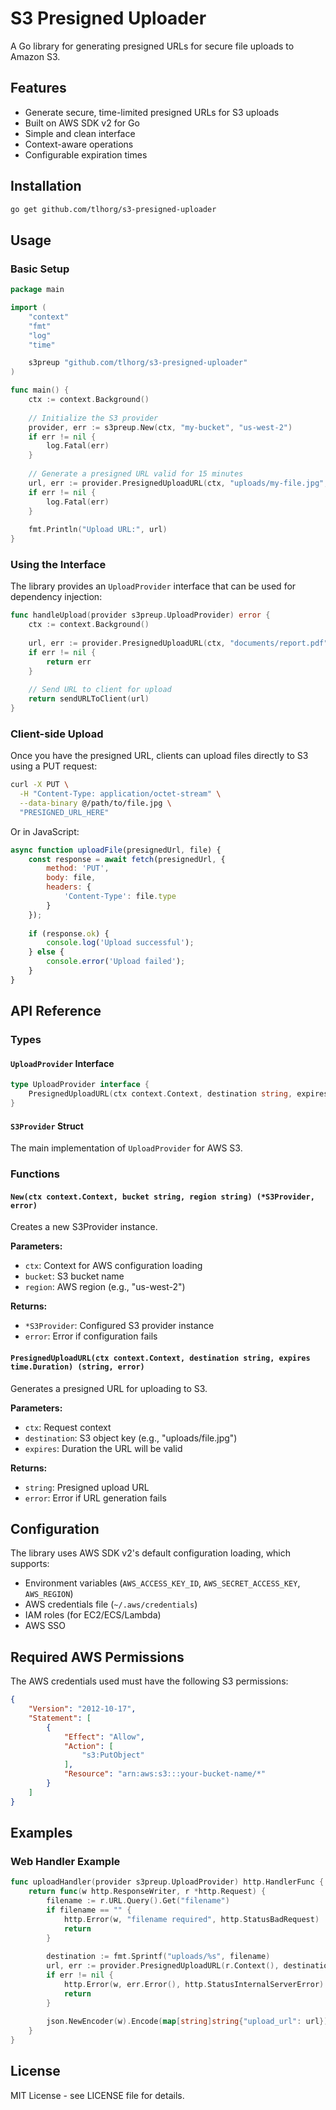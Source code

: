 # S3 Presigned Uploader

A Go library for generating presigned URLs for secure file uploads to Amazon S3.

## Features

- Generate secure, time-limited presigned URLs for S3 uploads
- Built on AWS SDK v2 for Go
- Simple and clean interface
- Context-aware operations
- Configurable expiration times

## Installation

```bash
go get github.com/tlhorg/s3-presigned-uploader
```

## Usage

### Basic Setup

```go
package main

import (
    "context"
    "fmt"
    "log"
    "time"

    s3preup "github.com/tlhorg/s3-presigned-uploader"
)

func main() {
    ctx := context.Background()
    
    // Initialize the S3 provider
    provider, err := s3preup.New(ctx, "my-bucket", "us-west-2")
    if err != nil {
        log.Fatal(err)
    }
    
    // Generate a presigned URL valid for 15 minutes
    url, err := provider.PresignedUploadURL(ctx, "uploads/my-file.jpg", 15*time.Minute)
    if err != nil {
        log.Fatal(err)
    }
    
    fmt.Println("Upload URL:", url)
}
```

### Using the Interface

The library provides an `UploadProvider` interface that can be used for dependency injection:

```go
func handleUpload(provider s3preup.UploadProvider) error {
    ctx := context.Background()
    
    url, err := provider.PresignedUploadURL(ctx, "documents/report.pdf", 30*time.Minute)
    if err != nil {
        return err
    }
    
    // Send URL to client for upload
    return sendURLToClient(url)
}
```

### Client-side Upload

Once you have the presigned URL, clients can upload files directly to S3 using a PUT request:

```bash
curl -X PUT \
  -H "Content-Type: application/octet-stream" \
  --data-binary @/path/to/file.jpg \
  "PRESIGNED_URL_HERE"
```

Or in JavaScript:

```javascript
async function uploadFile(presignedUrl, file) {
    const response = await fetch(presignedUrl, {
        method: 'PUT',
        body: file,
        headers: {
            'Content-Type': file.type
        }
    });
    
    if (response.ok) {
        console.log('Upload successful');
    } else {
        console.error('Upload failed');
    }
}
```

## API Reference

### Types

#### `UploadProvider` Interface

```go
type UploadProvider interface {
    PresignedUploadURL(ctx context.Context, destination string, expires time.Duration) (string, error)
}
```

#### `S3Provider` Struct

The main implementation of `UploadProvider` for AWS S3.

### Functions

#### `New(ctx context.Context, bucket string, region string) (*S3Provider, error)`

Creates a new S3Provider instance.

**Parameters:**
- `ctx`: Context for AWS configuration loading
- `bucket`: S3 bucket name
- `region`: AWS region (e.g., "us-west-2")

**Returns:**
- `*S3Provider`: Configured S3 provider instance
- `error`: Error if configuration fails

#### `PresignedUploadURL(ctx context.Context, destination string, expires time.Duration) (string, error)`

Generates a presigned URL for uploading to S3.

**Parameters:**
- `ctx`: Request context
- `destination`: S3 object key (e.g., "uploads/file.jpg")
- `expires`: Duration the URL will be valid

**Returns:**
- `string`: Presigned upload URL
- `error`: Error if URL generation fails

## Configuration

The library uses AWS SDK v2's default configuration loading, which supports:

- Environment variables (`AWS_ACCESS_KEY_ID`, `AWS_SECRET_ACCESS_KEY`, `AWS_REGION`)
- AWS credentials file (`~/.aws/credentials`)
- IAM roles (for EC2/ECS/Lambda)
- AWS SSO

## Required AWS Permissions

The AWS credentials used must have the following S3 permissions:

```json
{
    "Version": "2012-10-17",
    "Statement": [
        {
            "Effect": "Allow",
            "Action": [
                "s3:PutObject"
            ],
            "Resource": "arn:aws:s3:::your-bucket-name/*"
        }
    ]
}
```

## Examples

### Web Handler Example

```go
func uploadHandler(provider s3preup.UploadProvider) http.HandlerFunc {
    return func(w http.ResponseWriter, r *http.Request) {
        filename := r.URL.Query().Get("filename")
        if filename == "" {
            http.Error(w, "filename required", http.StatusBadRequest)
            return
        }
        
        destination := fmt.Sprintf("uploads/%s", filename)
        url, err := provider.PresignedUploadURL(r.Context(), destination, 15*time.Minute)
        if err != nil {
            http.Error(w, err.Error(), http.StatusInternalServerError)
            return
        }
        
        json.NewEncoder(w).Encode(map[string]string{"upload_url": url})
    }
}
```

## License

MIT License - see LICENSE file for details.

